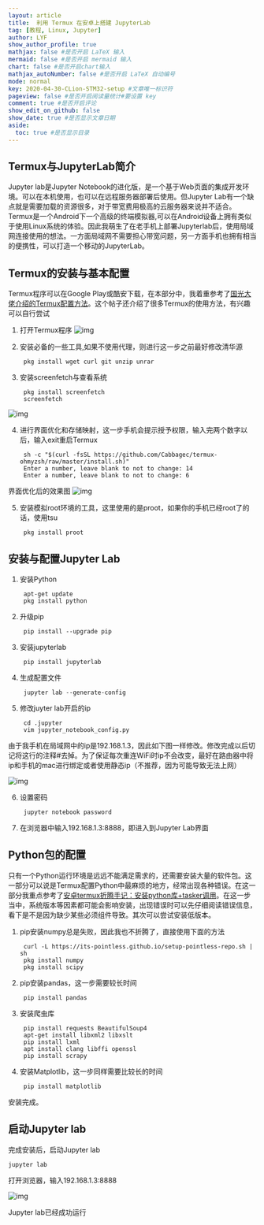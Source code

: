 ```yaml
---
layout: article
title:  利用 Termux 在安卓上搭建 JupyterLab
tag: [教程, Linux, Jupyter]
author: LYF 
show_author_profile: true
mathjax: false #是否开启 LaTeX 输入
mermaid: false #是否开启 mermaid 输入
chart: false #是否开启chart输入
mathjax_autoNumber: false #是否开启 LaTeX 自动编号
mode: normal
key: 2020-04-30-CLion-STM32-setup #文章唯一标识符
pageview: false #是否开启阅读量统计#要设置 key
comment: true #是否开启评论
show_edit_on_github: false
show_date: true #是否显示文章日期
aside:
  toc: true #是否显示目录
---
```

<!--more-->
## Termux与JupyterLab简介
Jupyter lab是Jupyter Notebook的进化版，是一个基于Web页面的集成开发环境。可以在本机使用，也可以在远程服务器部署后使用。但Jupyter Lab有一个缺点就是需要加载的资源很多，对于带宽费用极高的云服务器来说并不适合。Termux是一个Android下一个高级的终端模拟器,可以在Android设备上拥有类似于使用Linux系统的体验。因此我萌生了在老手机上部署Jupyterlab后，使用局域网连接使用的想法。一方面局域网不需要担心带宽问题，另一方面手机也拥有相当的便携性，可以打造一个移动的JupyterLab。

## Termux的安装与基本配置
Termux程序可以在Google Play或酷安下载，在本部分中，我着重参考了[国光大佬介绍的Termux配置方法](https://www.sqlsec.com/2018/05/termux.html#toc-heading-1)。这个帖子还介绍了很多Termux的使用方法，有兴趣可以自行尝试

1. 打开Termux程序
![img](../image/Termux/1.jpg)

2. 安装必备的一些工具,如果不使用代理，则进行这一步之前最好修改清华源
   
        pkg install wget curl git unzip unrar

3. 安装screenfetch与查看系统
        
        pkg install screenfetch
        screenfetch
    

![img](../image/Termux/1%20(3).jpg)

4. 进行界面优化和存储映射，这一步手机会提示授予权限，输入完两个数字以后，输入exit重启Termux

        sh -c "$(curl -fsSL https://github.com/Cabbagec/termux-ohmyzsh/raw/master/install.sh)"  
        Enter a number, leave blank to not to change: 14
        Enter a number, leave blank to not to change: 6
    

界面优化后的效果图
![img](../image/Termux/1%20(5).jpg)

5. 安装模拟root环境的工具，这里使用的是proot，如果你的手机已经root了的话，使用tsu

        pkg install proot

## 安装与配置Jupyter Lab
1. 安装Python
        
        apt-get update
        pkg install python

2. 升级pip
   
        pip install --upgrade pip
    
3. 安装jupyterlab

        pip install jupyterlab

4. 生成配置文件

        jupyter lab --generate-config

5. 修改juyter lab开启的ip
        
        cd .jupyter
        vim jupyter_notebook_config.py

由于我手机在局域网中的ip是192.168.1.3，因此如下图一样修改。修改完成以后切记将这行的注释#去掉。为了保证每次重连WiFi时ip不会改变，最好在路由器中将ip和手机的mac进行绑定或者使用静态ip（不推荐，因为可能导致无法上网）

![img](../image/Termux/1%20(18).jpg)

6. 设置密码

        jupyter notebook password

7. 在浏览器中输入192.168.1.3:8888，即进入到Jupyter Lab界面

## Python包的配置
只有一个Python运行环境是远远不能满足需求的，还需要安装大量的软件包。这一部分可以说是Termux配置Python中最麻烦的地方，经常出现各种错误。在这一部分我重点参考了[安卓termux折腾手记：安装python库+tasker调用](https://www.jianshu.com/p/c239a7eaadba)。在这一步当中，系统版本等因素都可能会影响安装，出现错误时可以先仔细阅读错误信息，看下是不是因为缺少某些必须组件导致。其次可以尝试安装低版本。

1. pip安装numpy总是失败，因此我也不折腾了，直接使用下面的方法

        curl -L https://its-pointless.github.io/setup-pointless-repo.sh | sh
        pkg install numpy
        pkg install scipy
    
2. pip安装pandas，这一步需要较长时间
   
        pip install pandas
    
3. 安装爬虫库

        pip install requests BeautifulSoup4
        apt-get install libxml2 libxslt
        pip install lxml
        apt install clang libffi openssl
        pip install scrapy

4. 安装Matplotlib，这一步同样需要比较长的时间
   
        pip install matplotlib

安装完成。

## 启动Jupyter lab
完成安装后，启动Jupyter lab

    jupyter lab

打开浏览器，输入192.168.1.3:8888

![img](../image/Termux/2.png)

Jupyter lab已经成功运行

